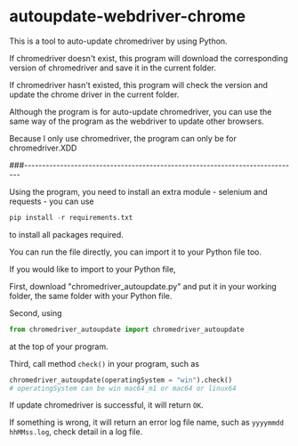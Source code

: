 # autoupdate-webdriver-chrome
This is a tool to auto-update chromedriver by using Python. 

If chromedriver doesn't exist, this program will download the corresponding version of chromedriver and save it in the current folder.

If chromedriver hasn't existed, this program will check the version and update the chrome driver in the current folder.

Although the program is for auto-update chromedriver, you can use the same way of the program as the webdriver to update other browsers.

Because I only use chromedriver, the program can only be for chromedriver.XDD

###-----------------------------------------------------------------------------

Using the program, you need to install an extra module - selenium and requests - you can use
```python
pip install -r requirements.txt
```
to install all packages required.

You can run the file directly, you can import it to your Python file too.

If you would like to import to your Python file,

First, download "chromedriver_autoupdate.py" and put it in your working folder, the same folder with your Python file.

Second, using 
```python
from chromedriver_autoupdate import chromedriver_autoupdate
```
at the top of your program.

Third, call method ```check()``` in your program, such as 
```python
chromedriver_autoupdate(operatingSystem = "win").check()
# operatingSystem can be win mac64_m1 or mac64 or linux64
```

If update chromedriver is successful, it will return ```OK```.

If something is wrong, it will return an error log file name, such as  ```yyyymmdd hhMMss.log```, check detail in a log file.
